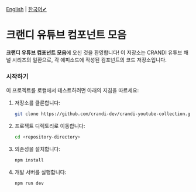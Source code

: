 [English](README.md) | [한국어✔](README.ko.md)

# 크랜디 유튜브 컴포넌트 모음

**크랜디 유튜브 컴포넌트 모음**에 오신 것을 환영합니다! 이 저장소는 CRANDI 유튜브 채널 시리즈의 일환으로, 각 에피소드에 작성된 컴포넌트의 코드 저장소입니다.

### 시작하기

이 프로젝트를 로컬에서 테스트하려면 아래의 지침을 따르세요:

1. 저장소를 클론합니다:
   ```bash
   git clone https://github.com/crandi-dev/crandi-youtube-collection.git
   ```
2. 프로젝트 디렉토리로 이동합니다:
   ```bash
   cd <repository-directory>
   ```
3. 의존성을 설치합니다:
   ```bash
   npm install
   ```
4. 개발 서버를 실행합니다:
   ```bash
   npm run dev
   ```
